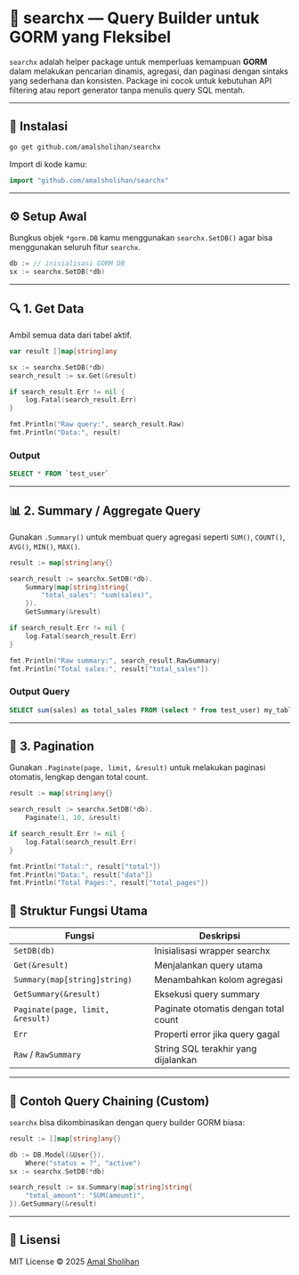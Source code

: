 # 🧠 searchx — Query Builder untuk GORM yang Fleksibel

`searchx` adalah helper package untuk memperluas kemampuan **GORM** dalam melakukan pencarian dinamis, agregasi, dan paginasi dengan sintaks yang sederhana dan konsisten.
Package ini cocok untuk kebutuhan API filtering atau report generator tanpa menulis query SQL mentah.

---

## 🚀 Instalasi

```bash
go get github.com/amalsholihan/searchx
```

Import di kode kamu:

```go
import "github.com/amalsholihan/searchx"
```

---

## ⚙️ Setup Awal

Bungkus objek `*gorm.DB` kamu menggunakan `searchx.SetDB()` agar bisa menggunakan seluruh fitur `searchx`.

```go
db := // inisialisasi GORM DB
sx := searchx.SetDB(*db)
```

---

## 🔍 1. Get Data

Ambil semua data dari tabel aktif.

```go
var result []map[string]any

sx := searchx.SetDB(*db)
search_result := sx.Get(&result)

if search_result.Err != nil {
    log.Fatal(search_result.Err)
}

fmt.Println("Raw query:", search_result.Raw)
fmt.Println("Data:", result)
```

### Output

```sql
SELECT * FROM `test_user`
```

---

## 📊 2. Summary / Aggregate Query

Gunakan `.Summary()` untuk membuat query agregasi seperti `SUM()`, `COUNT()`, `AVG()`, `MIN()`, `MAX()`.

```go
result := map[string]any{}

search_result := searchx.SetDB(*db).
    Summary(map[string]string{
        "total_sales": "sum(sales)",
    }).
    GetSummary(&result)

if search_result.Err != nil {
    log.Fatal(search_result.Err)
}

fmt.Println("Raw summary:", search_result.RawSummary)
fmt.Println("Total sales:", result["total_sales"])
```

### Output Query

```sql
SELECT sum(sales) as total_sales FROM (select * from test_user) my_table_summary
```

---

## 📄 3. Pagination

Gunakan `.Paginate(page, limit, &result)` untuk melakukan paginasi otomatis, lengkap dengan total count.

```go
result := map[string]any{}

search_result := searchx.SetDB(*db).
    Paginate(1, 10, &result)

if search_result.Err != nil {
    log.Fatal(search_result.Err)
}

fmt.Println("Total:", result["total"])
fmt.Println("Data:", result["data"])
fmt.Println("Total Pages:", result["total_pages"])
```

## 🧱 Struktur Fungsi Utama

| Fungsi                           | Deskripsi                            |
| -------------------------------- | ------------------------------------ |
| `SetDB(db)`                      | Inisialisasi wrapper searchx         |
| `Get(&result)`                   | Menjalankan query utama              |
| `Summary(map[string]string)`     | Menambahkan kolom agregasi           |
| `GetSummary(&result)`            | Eksekusi query summary               |
| `Paginate(page, limit, &result)` | Paginate otomatis dengan total count |
| `Err`                            | Properti error jika query gagal      |
| `Raw` / `RawSummary`             | String SQL terakhir yang dijalankan  |

---

## 🧩 Contoh Query Chaining (Custom)

`searchx` bisa dikombinasikan dengan query builder GORM biasa:

```go
result := []map[string]any{}

db := DB.Model(&User{}).
    Where("status = ?", "active")
sx := searchx.SetDB(*db)

search_result := sx.Summary(map[string]string{
    "total_amount": "SUM(amount)",
}).GetSummary(&result)
```

---

## 🧠 Lisensi

MIT License © 2025 [Amal Sholihan](https://github.com/amalsholihan)
